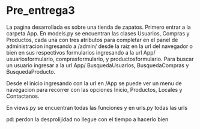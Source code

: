 # Pre_entrega3

La pagina desarrollada es sobre una tienda de zapatos.
Primero entrar a la carpeta App.
En models.py se encuentran las clases Usuarios, Compras y Productos, cada una con tres atributos para completar en el panel de administracion ingresando a /admin/ 
desde la raiz en la url del navegador o bien en sus respectivos formularios ingresando a la url App/ usuariosformulario, comprasformulario, y productosformulario.
Para buscar un usuario ingresar a la url App/ BusquedaUsuarios, BusquedaCompras y BusquedaProducto.

Desde el inicio ingresando con la url en /App se puede ver un menu de navegacion para recorrer con las opciones Inicio, Productos, Locales y Contactanos.

En views.py se encuentran todas las funciones y en urls.py todas las urls




pd: perdon la desprolijidad no llegue con el tiempo a hacerlo bien
